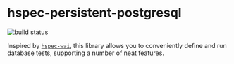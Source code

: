 # hspec-persistent-postgresql

![build status](https://github.com/parsonsmatt/hspec-persistent-postgresql/actions/workflows/haskell.yml/badge.svg)

Inspired by [`hspec-wai`](https://hackage.haskell.org/package/hspec-wai), this
library allows you to conveniently define and run database tests, supporting a
number of neat features.
